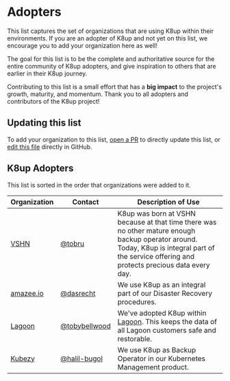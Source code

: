 # Adopters

This list captures the set of organizations that are using K8up within their environments. If
you are an adopter of K8up and not yet on this list, we encourage you to add your organization
here as well!

The goal for this list is to be the complete and authoritative source for the entire community of
K8up adopters, and give inspiration to others that are earlier in their K8up journey.

Contributing to this list is a small effort that has a **big impact** to the project's growth,
maturity, and momentum. Thank you to all adopters and contributors of the K8up project!

## Updating this list

To add your organization to this list, [open a PR](https://github.com/k8up-io/k8up/pulls)
to directly update this list, or [edit this file](https://github.com/k8up-io/k8up/edit/master/ADOPTERS.md)
directly in GitHub.

## K8up Adopters

This list is sorted in the order that organizations were added to it.

|              Organization              |                      Contact                      |                                                                                       Description of Use                                                                                       |
| -------------------------------------- | ------------------------------------------------- | ---------------------------------------------------------------------------------------------------------------------------------------------------------------------------------------------- |
| [VSHN](https://www.vshn.ch)            | [@tobru](https://github.com/tobru/)               | K8up was born at VSHN because at that time there was no other mature enough backup operator around. Today, K8up is integral part of the service offering and protects precious data every day. |
| [amazee.io](https://www.amazee.io)     | [@dasrecht](https://github.com/dasrecht/)         | We use K8up as an integral part of our Disaster Recovery procedures.                                                                                                                           |
| [Lagoon](https://github.com/uselagoon) | [@tobybellwood](https://github.com/tobybellwood/) | We've adopted K8up within [Lagoon](https://github.com/uselagoon). This keeps the data of all Lagoon customers safe and restorable.                                                             |
| [Kubezy](https://kubezy.com) | [@halil-bugol](https://github.com/halil-bugol/) | We use K8up as Backup Operator in our Kubernetes Management product.|
